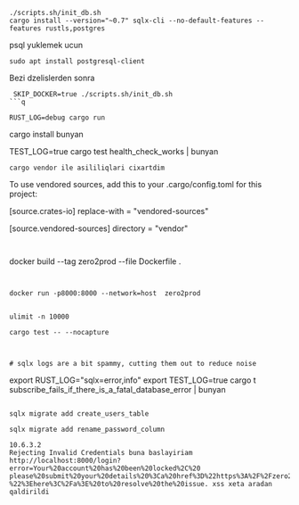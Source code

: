 



```
./scripts.sh/init_db.sh
cargo install --version="~0.7" sqlx-cli --no-default-features --features rustls,postgres
```

psql yuklemek ucun
```
sudo apt install postgresql-client
```

Bezi dzelislerden sonra
```
 SKIP_DOCKER=true ./scripts.sh/init_db.sh 
```q

RUST_LOG=debug cargo run

```
cargo install bunyan

TEST_LOG=true cargo test health_check_works | bunyan
```
cargo vendor ile asililiqlari cixartdim
```
To use vendored sources, add this to your .cargo/config.toml for this project:

[source.crates-io]
replace-with = "vendored-sources"

[source.vendored-sources]
directory = "vendor"
```


```
docker build --tag zero2prod --file Dockerfile .
```


docker run -p8000:8000 --network=host  zero2prod


ulimit -n 10000

cargo test -- --nocapture



# sqlx logs are a bit spammy, cutting them out to reduce noise
```
export RUST_LOG="sqlx=error,info"
export TEST_LOG=true
cargo t subscribe_fails_if_there_is_a_fatal_database_error | bunyan

```

sqlx migrate add create_users_table

sqlx migrate add rename_password_column

10.6.3.2
Rejecting Invalid Credentials buna baslayiriam
http://localhost:8000/login?error=Your%20account%20has%20been%20locked%2C%20
please%20submit%20your%20details%20%3Ca%20href%3D%22https%3A%2F%2Fzero2prod.com
%22%3Ehere%3C%2Fa%3E%20to%20resolve%20the%20issue. xss xeta aradan qaldirildi
